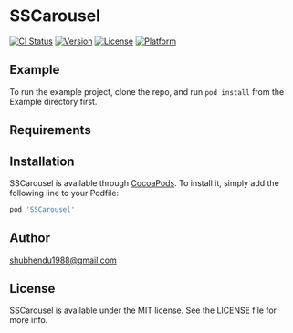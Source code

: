 # SSCarousel

[![CI Status](https://img.shields.io/travis/shubhendu1988@gmail.com/SSCarousel.svg?style=flat)](https://travis-ci.org/shubhendu1988@gmail.com/SSCarousel)
[![Version](https://img.shields.io/cocoapods/v/SSCarousel.svg?style=flat)](https://cocoapods.org/pods/SSCarousel)
[![License](https://img.shields.io/cocoapods/l/SSCarousel.svg?style=flat)](https://cocoapods.org/pods/SSCarousel)
[![Platform](https://img.shields.io/cocoapods/p/SSCarousel.svg?style=flat)](https://cocoapods.org/pods/SSCarousel)

## Example

To run the example project, clone the repo, and run `pod install` from the Example directory first.

## Requirements

## Installation

SSCarousel is available through [CocoaPods](https://cocoapods.org). To install
it, simply add the following line to your Podfile:

```ruby
pod 'SSCarousel'
```

## Author

shubhendu1988@gmail.com

## License

SSCarousel is available under the MIT license. See the LICENSE file for more info.
